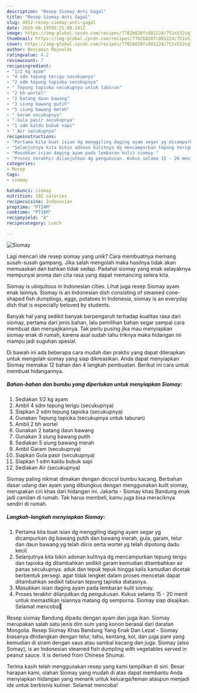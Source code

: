 ```yaml
---
description: "Resep Siomay Anti Gagal"
title: "Resep Siomay Anti Gagal"
slug: 4652-resep-siomay-anti-gagal
date: 2020-06-19T05:21:08.141Z
image: https://img-global.cpcdn.com/recipes/7702b828fc081224/751x532cq70/siomay-foto-resep-utama.jpg
thumbnail: https://img-global.cpcdn.com/recipes/7702b828fc081224/751x532cq70/siomay-foto-resep-utama.jpg
cover: https://img-global.cpcdn.com/recipes/7702b828fc081224/751x532cq70/siomay-foto-resep-utama.jpg
author: Benjamin Reynolds
ratingvalue: 4.2
reviewcount: 7
recipeingredient:
- "1/2 kg ayam"
- "4 sdm tepung terigu secukupnya"
- "2 sdm tepung tapioka secukupnya"
- " Tepung tapioka secukupnya untuk taburan"
- "2 bh wortel"
- "2 batang daun bawang"
- "3 siung bawang putih"
- "5 siung bawang merah"
- " Garam secukupnya"
- " Gula pasir secukupnya"
- "1 sdm kaldu bubuk sapi"
- " Air secukupnya"
recipeinstructions:
- "Pertama kita buat isian dg menggiling daging ayam segar yg dicampurkan dg bawang putih dan bawang merah, gula, garam, telur dan daun bawang yg telah diiris serta wortel yg telah dipotong dadu kecil."
- "Selanjutnya kita bikin adonan kulitnya dg mencampurkan tepung terigu dan tapioka dg ditambahkan sedikit garam kemudian ditambahkan air panas secukupnya. aduk dan tepuk tepuk hingga kalis kamudian dicetak berbentuk persegi. agar tidak lengket dalam proses mencetak dapat ditambahkan sedikit taburan tepung tapioka diatasnya."
- "Masukkan isian daging ayam pada lembaran kulit siomay."
- "Proses terakhir dilanjutkan dg pengukusan. Kukus selama 15 - 20 menit untuk memastikan isiannya matang dg sempurna. Siomay siap disajikan. Selamat mencoba👋"
categories:
- Resep
tags:
- siomay

katakunci: siomay 
nutrition: 192 calories
recipecuisine: Indonesian
preptime: "PT24M"
cooktime: "PT36M"
recipeyield: "4"
recipecategory: Lunch

---
```



![Siomay](https://img-global.cpcdn.com/recipes/7702b828fc081224/751x532cq70/siomay-foto-resep-utama.jpg)

Lagi mencari ide resep siomay yang unik? Cara membuatnya memang susah-susah gampang. Jika salah mengolah maka hasilnya tidak akan memuaskan dan bahkan tidak sedap. Padahal siomay yang enak selayaknya mempunyai aroma dan cita rasa yang dapat memancing selera kita.

Siomay is ubiquitous in Indonesian cities. Lihat juga resep Siomay ayam enak lainnya. Siomay is an Indonesian dish consisting of steamed cone-shaped fish dumplings, eggs, potatoes In Indonesia, siomay is an everyday dish that is especially beloved by students.

Banyak hal yang sedikit banyak berpengaruh terhadap kualitas rasa dari siomay, pertama dari jenis bahan, lalu pemilihan bahan segar sampai cara membuat dan menyajikannya. Tak perlu pusing jika mau menyiapkan siomay enak di rumah, karena asal sudah tahu triknya maka hidangan ini mampu jadi suguhan spesial.


Di bawah ini ada beberapa cara mudah dan praktis yang dapat diterapkan untuk mengolah siomay yang siap dikreasikan. Anda dapat menyiapkan Siomay memakai 12 bahan dan 4 langkah pembuatan. Berikut ini cara untuk membuat hidangannya.

<!--inarticleads1-->

##### Bahan-bahan dan bumbu yang diperlukan untuk menyiapkan Siomay:

1. Sediakan 1/2 kg ayam
1. Ambil 4 sdm tepung terigu (secukupnya)
1. Siapkan 2 sdm tepung tapioka (secukupnya)
1. Gunakan  Tepung tapioka (secukupnya untuk taburan)
1. Ambil 2 bh wortel
1. Gunakan 2 batang daun bawang
1. Gunakan 3 siung bawang putih
1. Sediakan 5 siung bawang merah
1. Ambil  Garam (secukupnya)
1. Siapkan  Gula pasir (secukupnya)
1. Siapkan 1 sdm kaldu bubuk sapi
1. Sediakan  Air (secukupnya)


Siomay paling nikmat dimakan dengan dicocol bumbu kacang. Berbahan dasar udang dan ayam yang dibungkus dengan menggunakan kulit siomay, merupakan ciri khas dari hidangan ini. Jakarta - Siomay khas Bandung enak jadi camilan di rumah. Tak harus membeli, kamu juga bisa meraciknya sendiri di rumah. 

<!--inarticleads2-->

##### Langkah-langkah menyiapkan Siomay:

1. Pertama kita buat isian dg menggiling daging ayam segar yg dicampurkan dg bawang putih dan bawang merah, gula, garam, telur dan daun bawang yg telah diiris serta wortel yg telah dipotong dadu kecil.
1. Selanjutnya kita bikin adonan kulitnya dg mencampurkan tepung terigu dan tapioka dg ditambahkan sedikit garam kemudian ditambahkan air panas secukupnya. aduk dan tepuk tepuk hingga kalis kamudian dicetak berbentuk persegi. agar tidak lengket dalam proses mencetak dapat ditambahkan sedikit taburan tepung tapioka diatasnya.
1. Masukkan isian daging ayam pada lembaran kulit siomay.
1. Proses terakhir dilanjutkan dg pengukusan. Kukus selama 15 - 20 menit untuk memastikan isiannya matang dg sempurna. Siomay siap disajikan. Selamat mencoba👋


Resep siomay Bandung dipadu dengan ayam dan juga ikan. Siomay merupakan salah satu jenis dim sum yang konon berasal dari daratan Mongolia. Resep Siomay Khas Bandung Yang Enak Dan Lezat - Siomay biasanya dhidangkan dengan telur, tahu, kentang, kol, dan juga pare yang kemudian di siram dengan saus atau sambal kacang dan juga. Siomay (also Somay), is an Indonesian steamed fish dumpling with vegetables served in peanut sauce. It is derived from Chinese Shumai. 

Terima kasih telah menggunakan resep yang kami tampilkan di sini. Besar harapan kami, olahan Siomay yang mudah di atas dapat membantu Anda menyiapkan hidangan yang menarik untuk keluarga/teman ataupun menjadi ide untuk berbisnis kuliner. Selamat mencoba!
